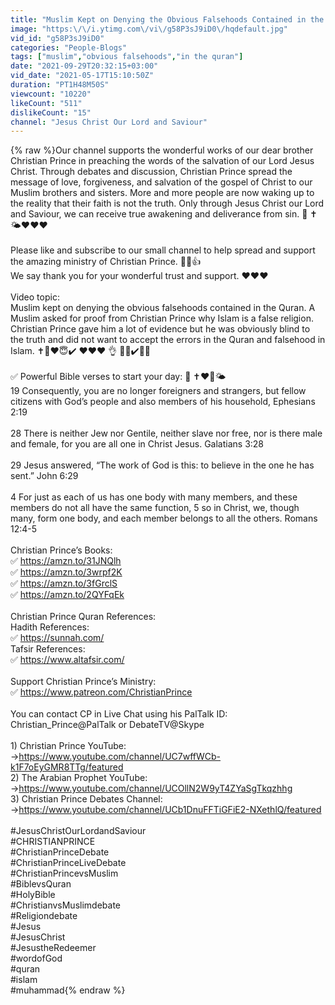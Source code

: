 ```yaml
---
title: "Muslim Kept on Denying the Obvious Falsehoods Contained in the Quran | Christian Prince Debate"
image: "https:\/\/i.ytimg.com\/vi\/g58P3sJ9iD0\/hqdefault.jpg"
vid_id: "g58P3sJ9iD0"
categories: "People-Blogs"
tags: ["muslim","obvious falsehoods","in the quran"]
date: "2021-09-29T20:32:15+03:00"
vid_date: "2021-05-17T15:10:50Z"
duration: "PT1H48M50S"
viewcount: "10220"
likeCount: "511"
dislikeCount: "15"
channel: "Jesus Christ Our Lord and Saviour"
---
```

{% raw %}Our channel supports the wonderful works of our dear brother Christian Prince in preaching the words of the salvation of our Lord Jesus Christ. Through debates and discussion, Christian Prince spread the message of love, forgiveness, and salvation of the gospel of Christ to our Muslim brothers and sisters. More and more people are now waking up to the reality that their faith is not the truth. Only through Jesus Christ our Lord and Saviour, we can receive true awakening and deliverance from sin. 🙏 ✝️🌤️❤️❤️❤️<br /><br />Please like and subscribe to our small channel to help spread and support the amazing ministry of Christian Prince. 🙏😇👍<br />We say thank you for your wonderful trust and support. ❤️❤️❤️<br /><br />Video topic:<br />Muslim kept on denying the obvious falsehoods contained in the Quran. A Muslim asked for proof from Christian Prince why Islam is a false religion. Christian Prince gave him a lot of evidence but he was obviously blind to the truth and did not want to accept the errors in the Quran and falsehood in Islam. ✝️🙏❤️😇✔️ ❤️❤️❤️ 👌 💪😎✔️🤝✨<br /><br />✅ Powerful Bible verses to start your day: 🙏 ✝️❤️🌈🌤️<br />19 Consequently, you are no longer foreigners and strangers, but fellow citizens with God’s people and also members of his household, Ephesians 2:19<br /><br />28 There is neither Jew nor Gentile, neither slave nor free, nor is there male and female, for you are all one in Christ Jesus. Galatians 3:28<br /><br />29 Jesus answered, “The work of God is this: to believe in the one he has sent.” John 6:29<br /><br />4 For just as each of us has one body with many members, and these members do not all have the same function, 5 so in Christ, we, though many, form one body, and each member belongs to all the others. Romans 12:4-5<br /><br />Christian Prince’s Books:<br />✅ <a rel="nofollow" target="blank" href="https://amzn.to/31JNQlh">https://amzn.to/31JNQlh</a><br />✅ <a rel="nofollow" target="blank" href="https://amzn.to/3wrpf2K">https://amzn.to/3wrpf2K</a><br />✅ <a rel="nofollow" target="blank" href="https://amzn.to/3fGrclS">https://amzn.to/3fGrclS</a><br />✅ <a rel="nofollow" target="blank" href="https://amzn.to/2QYFqEk">https://amzn.to/2QYFqEk</a><br /><br />Christian Prince Quran References:<br />Hadith References:<br />✅ <a rel="nofollow" target="blank" href="https://sunnah.com/">https://sunnah.com/</a><br />Tafsir References:<br />✅ <a rel="nofollow" target="blank" href="https://www.altafsir.com/">https://www.altafsir.com/</a><br /> <br />Support Christian Prince’s Ministry: <br />✅ <a rel="nofollow" target="blank" href="https://www.patreon.com/ChristianPrince">https://www.patreon.com/ChristianPrince</a><br /><br />You can contact CP in Live Chat using his PalTalk ID:<br />Christian_Prince@PalTalk or DebateTV@Skype<br /><br />1) Christian Prince YouTube: <br />→<a rel="nofollow" target="blank" href="https://www.youtube.com/channel/UC7wffWCb-k1F7oEyGMR8TTg/featured">https://www.youtube.com/channel/UC7wffWCb-k1F7oEyGMR8TTg/featured</a><br />2) The Arabian Prophet YouTube:<br />→<a rel="nofollow" target="blank" href="https://www.youtube.com/channel/UCOllN2W9yT4ZYaSgTkqzhhg">https://www.youtube.com/channel/UCOllN2W9yT4ZYaSgTkqzhhg</a><br />3) Christian Prince Debates Channel:<br />→<a rel="nofollow" target="blank" href="https://www.youtube.com/channel/UCb1DnuFFTiGFiE2-NXethlQ/featured​">https://www.youtube.com/channel/UCb1DnuFFTiGFiE2-NXethlQ/featured​</a><br /><br />#JesusChristOurLordandSaviour<br />#CHRISTIANPRINCE<br />#ChristianPrinceDebate<br />#ChristianPrinceLiveDebate<br />#ChristianPrincevsMuslim<br />#BiblevsQuran<br />#HolyBible<br />#ChristianvsMuslimdebate<br />#Religiondebate<br />#Jesus<br />#JesusChrist<br />#JesustheRedeemer<br />#wordofGod<br />#quran<br />#islam<br />#muhammad{% endraw %}
